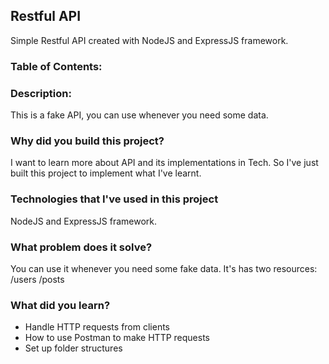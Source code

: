 ## Restful API ## 
Simple Restful API created with NodeJS and ExpressJS framework.

### Table of Contents:


### Description: 
This is a fake API, you can use whenever you need some data.

### Why did you build this project?
I want to learn more about API and its implementations in Tech.
So I've just built this project to implement what I've learnt.

### Technologies that I've used in this project 
NodeJS and ExpressJS framework.

### What problem does it solve?
You can use it whenever you need some fake data.
It's has two resources:
/users
/posts 

### What did you learn?
* Handle HTTP requests from clients 
* How to use Postman to make HTTP requests
* Set up folder structures 
